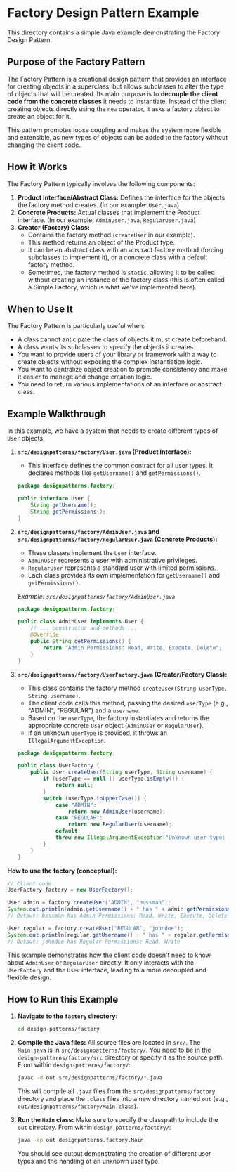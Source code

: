 # Factory Design Pattern Example

This directory contains a simple Java example demonstrating the Factory Design Pattern.

## Purpose of the Factory Pattern

The Factory Pattern is a creational design pattern that provides an interface for creating objects in a superclass, but allows subclasses to alter the type of objects that will be created. Its main purpose is to **decouple the client code from the concrete classes** it needs to instantiate. Instead of the client creating objects directly using the `new` operator, it asks a factory object to create an object for it.

This pattern promotes loose coupling and makes the system more flexible and extensible, as new types of objects can be added to the factory without changing the client code.

## How it Works

The Factory Pattern typically involves the following components:

1.  **Product Interface/Abstract Class:** Defines the interface for the objects the factory method creates. (In our example: `User.java`)
2.  **Concrete Products:** Actual classes that implement the Product interface. (In our example: `AdminUser.java`, `RegularUser.java`)
3.  **Creator (Factory) Class:**
    *   Contains the factory method (`createUser` in our example).
    *   This method returns an object of the Product type.
    *   It can be an abstract class with an abstract factory method (forcing subclasses to implement it), or a concrete class with a default factory method.
    *   Sometimes, the factory method is `static`, allowing it to be called without creating an instance of the factory class (this is often called a Simple Factory, which is what we've implemented here).

## When to Use It

The Factory Pattern is particularly useful when:

*   A class cannot anticipate the class of objects it must create beforehand.
*   A class wants its subclasses to specify the objects it creates.
*   You want to provide users of your library or framework with a way to create objects without exposing the complex instantiation logic.
*   You want to centralize object creation to promote consistency and make it easier to manage and change creation logic.
*   You need to return various implementations of an interface or abstract class.

## Example Walkthrough

In this example, we have a system that needs to create different types of `User` objects.

1.  **`src/designpatterns/factory/User.java` (Product Interface):**
    *   This interface defines the common contract for all user types. It declares methods like `getUsername()` and `getPermissions()`.

    ```java
    package designpatterns.factory;

    public interface User {
        String getUsername();
        String getPermissions();
    }
    ```

2.  **`src/designpatterns/factory/AdminUser.java` and `src/designpatterns/factory/RegularUser.java` (Concrete Products):**
    *   These classes implement the `User` interface.
    *   `AdminUser` represents a user with administrative privileges.
    *   `RegularUser` represents a standard user with limited permissions.
    *   Each class provides its own implementation for `getUsername()` and `getPermissions()`.

    *Example: `src/designpatterns/factory/AdminUser.java`*
    ```java
    package designpatterns.factory;

    public class AdminUser implements User {
        // ... constructor and methods ...
        @Override
        public String getPermissions() {
            return "Admin Permissions: Read, Write, Execute, Delete";
        }
    }
    ```

3.  **`src/designpatterns/factory/UserFactory.java` (Creator/Factory Class):**
    *   This class contains the factory method `createUser(String userType, String username)`.
    *   The client code calls this method, passing the desired `userType` (e.g., "ADMIN", "REGULAR") and a `username`.
    *   Based on the `userType`, the factory instantiates and returns the appropriate concrete `User` object (`AdminUser` or `RegularUser`).
    *   If an unknown `userType` is provided, it throws an `IllegalArgumentException`.

    ```java
    package designpatterns.factory;

    public class UserFactory {
        public User createUser(String userType, String username) {
            if (userType == null || userType.isEmpty()) {
                return null;
            }
            switch (userType.toUpperCase()) {
                case "ADMIN":
                    return new AdminUser(username);
                case "REGULAR":
                    return new RegularUser(username);
                default:
                throw new IllegalArgumentException("Unknown user type: " + userType);
            }
        }
    }
    ```

**How to use the factory (conceptual):**

```java
// Client code
UserFactory factory = new UserFactory();

User admin = factory.createUser("ADMIN", "bossman");
System.out.println(admin.getUsername() + " has " + admin.getPermissions());
// Output: bossman has Admin Permissions: Read, Write, Execute, Delete

User regular = factory.createUser("REGULAR", "johndoe");
System.out.println(regular.getUsername() + " has " + regular.getPermissions());
// Output: johndoe has Regular Permissions: Read, Write
```

This example demonstrates how the client code doesn't need to know about `AdminUser` or `RegularUser` directly. It only interacts with the `UserFactory` and the `User` interface, leading to a more decoupled and flexible design.

## How to Run this Example

1.  **Navigate to the `factory` directory:**
    ```bash
    cd design-patterns/factory
    ```

2.  **Compile the Java files:**
    All source files are located in `src/`. The `Main.java` is in `src/designpatterns/factory/`.
    You need to be in the `design-patterns/factory/src` directory or specify it as the source path.
    From within `design-patterns/factory/`:
    ```bash
    javac -d out src/designpatterns/factory/*.java
    ```
    This will compile all `.java` files from the `src/designpatterns/factory` directory and place the `.class` files into a new directory named `out` (e.g., `out/designpatterns/factory/Main.class`).

3.  **Run the `Main` class:**
    Make sure to specify the classpath to include the `out` directory.
    From within `design-patterns/factory/`:
    ```bash
    java -cp out designpatterns.factory.Main
    ```

    You should see output demonstrating the creation of different user types and the handling of an unknown user type.
